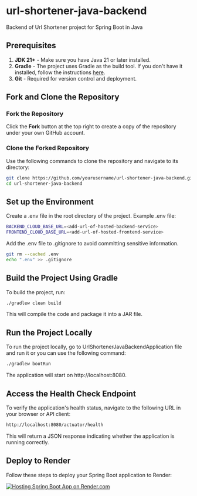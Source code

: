 # url-shortener-java-backend
Backend of Url Shortener project for Spring Boot in Java

## Prerequisites

1. **JDK 21+** - Make sure you have Java 21 or later installed.
2. **Gradle** - The project uses Gradle as the build tool. If you don't have it installed, follow the instructions [here](https://gradle.org/install/).
3. **Git** - Required for version control and deployment.

## Fork and Clone the Repository

### Fork the Repository
Click the <b>Fork</b> button at the top right to create a copy of the repository under your own GitHub account.

### Clone the Forked Repository
Use the following commands to clone the repository and navigate to its directory:

```bash
git clone https://github.com/yourusername/url-shortener-java-backend.git
cd url-shortener-java-backend
```

## Set up the Environment
Create a .env file in the root directory of the project.
Example .env file:

```bash
BACKEND_CLOUD_BASE_URL=<add-url-of-hosted-backend-service>
FRONTEND_CLOUD_BASE_URL=<add-url-of-hosted-frontend-service>
```

Add the .env file to .gitignore to avoid committing sensitive information.

```bash
git rm --cached .env
echo ".env" >> .gitignore
```

## Build the Project Using Gradle

To build the project, run:

```bash
./gradlew clean build
```
This will compile the code and package it into a JAR file.

## Run the Project Locally
To run the project locally, go to UrlShortenerJavaBackendApplication file and run it or you can use the following command:

```bash
./gradlew bootRun
```
The application will start on http://localhost:8080.

## Access the Health Check Endpoint
To verify the application's health status, navigate to the following URL in your browser or API client:

```bash
http://localhost:8080/actuator/health
```
This will return a JSON response indicating whether the application is running correctly.

## Deploy to Render
Follow these steps to deploy your Spring Boot application to Render:

[//]: # ([![Hosting Springboot App on render.com]&#40;https://img.youtube.com/vi/p3AIecyvok4/0.jpg&#41;]&#40;https://www.youtube.com/watch?v=p3AIecyvok4&#41;)
<a href="https://www.youtube.com/watch?v=p3AIecyvok4" target="_blank">
  <img src="https://img.youtube.com/vi/p3AIecyvok4/0.jpg" alt="Hosting Spring Boot App on Render.com">
</a>